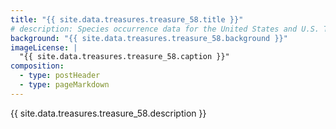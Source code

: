 ```yaml
---
title: "{{ site.data.treasures.treasure_58.title }}"
# description: Species occurrence data for the United States and U.S. Territories.
background: "{{ site.data.treasures.treasure_58.background }}"
imageLicense: |
  "{{ site.data.treasures.treasure_58.caption }}"
composition:
  - type: postHeader
  - type: pageMarkdown
---
```


{{ site.data.treasures.treasure_58.description }}